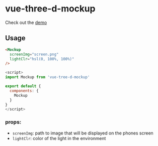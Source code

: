 # vue-three-d-mockup

Check out the [demo](https://anatolykopyl.github.io/vue-three-d-mockup/)

## Usage

```html
<Mockup 
  screenImg="screen.png"
  lightClr="hsl(0, 100%, 100%)"
/>
```

```js
<script>
import Mockup from 'vue-tree-d-mockup'

export default {
  components: {
    Mockup
  }
}
</script>
```

### props:
- `screenImg`: path to image that will be displayed on the phones screen
- `lightClr`: color of the light in the environment

